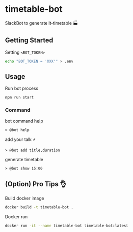 # timetable-bot

SlackBot to generate lt-timetable 🏭

## Getting Started

Setting `<BOT_TOKEN>`

```sh
echo "BOT_TOKEN = 'XXX'" > .env
```

## Usage
Run bot process

```sh
npm run start
```

### Command

bot command help
```
> @bot help
```

add your talk ⚡️
```
> @bot add title,duration
```

generate timetable
```
> @bot show 15:00
```

## (Option) Pro Tips 👌

Build docker image

```sh
docker build -t timetable-bot .
```

Docker run

```sh
docker run -it --name timetable-bot timetable-bot:latest
```

